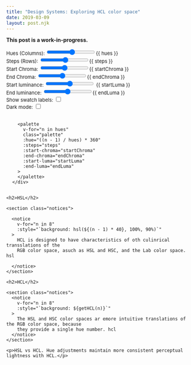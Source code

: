 ```yaml
---
title: "Design Systems: Exploring HCL color space"
date: 2019-03-09
layout: post.njk
---
```


<b>This post is a work-in-progress.</b>


<!-- However, their luminance variation does not match the way humans perceive color.
      Perceptually uniform color spaces outperform RFB in cases such as high noise environments. The
      Lab color space does correspond to the three channels of human perceptions, but it has poor
      hue constancy, especially in the blue range. hcl -->

<div
  id="app"
  :class="{'hide-labels': !showLabels}"
>


  <section class="app-controls">
    Hues (Columns): <input type="range" min="1" max="18" step="1" v-model.number="hues">{{ hues }}<br>
    Steps (Rows): <input type="range" min="1" max="20" step="1" v-model.number="steps">{{ steps }}<br>
    Start Chroma: <input type="range" min="1" max="150" v-model.number="startChroma">{{ startChroma }}<br>
    End Chroma: <input type="range" min="1" max="150" v-model.number="endChroma">{{ endChroma }}<br>
    Start luminance: <input type="range" min="1" max="150" v-model.number="startLuma"> {{ startLuma }} <br>
    End luminance: <input type="range" min="1" max="150" v-model.number="endLuma">{{ endLuma }}<br>
    <label class="checkbox-label">
      Show swatch labels: <input type="checkbox" v-model="showLabels" class="checkbox" /><br>
    </label>
    <label class="checkbox-label">
      Dark mode: <input type="checkbox" v-model="darkMode" class="checkbox" /><br>
    </label>
  </section>
  <br>

  <section>
    <div class="palettes">
      <palette
        class="palette"
        :steps="steps"
        :start-chroma="0"
        :end-chroma="0"
        :start-luma="startLuma"
        :end-luma="endLuma"
      >
      </palette>

      <palette
        v-for="n in hues"
        class="palette"
        :hue="((n - 1) / hues) * 360"
        :steps="steps"
        :start-chroma="startChroma"
        :end-chroma="endChroma"
        :start-luma="startLuma"
        :end-luma="endLuma"
      >
      </palette>
    </div>
  </section>

  <div>

    <h2>HSL</h2>

    <section class="notices">

      <notice
        v-for="n in 8"
        :style="`background: hsl(${(n - 1) * 40}, 100%, 90%)`"
      >
        HCL is designed to have characteristics of oth culinrical transslations of the
        RGB color space, asuch as HSL and HSC, and the Lab color space. hsl

      </notice>
    </section>

    <h2>HCL</h2>

    <section class="notices">
      <notice
        v-for="n in 8"
        :style="`background: ${getHCL(n)}`"
      >
        The HSL and HSC color spaces ar emore intuitive translations of the RGB color space, because
        they provide a single hue number. hcl
      </notice>
    </section>

    <p>HSL vs HCL. Hue adjustments maintain more consistent perceptual lightness with HCL.</p>
  </div>

</div>


<script type="text/x-template" id="tpl-swatch">
  <div
    class="swatch"
    :class="{
      'clipped': clipped,
      'not-compliant': !aaCompliant
    }"
    :style="`
      background: ${backgroundColor};
      color: ${color}
    `"
  >
    <div class="swatch-label">
      <div class="swatch-name">{{ name }}</div>
      <div class="swatch-hex">{{ backgroundColor }}</div>
      <div class="swatch-wcag" v-if="!aaCompliant">
        WCAG {{ Math.round(wcag * 100) / 100 }}
      </div>
    </div>
  </div>
</script>

<script type="text/x-template" id="tpl-palette">
  <div>
    <swatch
      v-for="step in steps"
      :h="hue"
      :c="startChroma + ((endChroma - startChroma)  * ((step - 1) / (steps - 1)))"
      :l="startLuma + ((endLuma - startLuma) * ((step - 1) / (steps - 1)))"
      :palette-size="steps"
    >
    </swatch>
  </div>
</script>


<script type="text/x-template" id="tpl-notice">
  <div class="notice">
    <slot />
  </div>
</script>


<script src="/js/vue.min.js"></script>
<script src="/js/chroma.min.js"></script>

<script>
Vue.component('notice', {
  template: '#tpl-notice',
});


Vue.component('swatch', {
  template: '#tpl-swatch',
  props: {
    h: { type: Number, required: true },
    c: { type: Number, required: true },
    l: { type: Number, required: true },
    paletteSize: { type: Number },
  },
  data() {
    return {
      chromaVal: null,
      clipped: false,
    };
  },
  computed: {
    color() {
      return (this.l < 50) ? '#ffffff' : '#000000';
    },
    backgroundColor() {
      let c = chroma.hcl(this.h, this.c, this.l);
      // this.superClipped = c._rgb._unclipped.some((val) => val > 500 || val < -500);
      this.clipped =  c.clipped();
      return c.hex();
    },
    name() {
      // 0 = red, 120 = green, blue = 240,
      let label;
      if (this.c === 0) {
        label = 'gray';
      } else if (this.h < 20) {
        label = 'pink';
      } else if (this.h < 40) {
        label = 'rose';
      } else if (this.h < 60) {
        label = 'red';
      } else if (this.h < 80) {
        label = 'orange';
      } else if (this.h < 100) {
        label = 'brown';
      } else if (this.h < 120) {
        label = 'olive';
      } else if (this.h < 140) {
        label =  'forest';
      } else if (this.h < 160) {
        label =  'green';
      } else if (this.h < 180) {
        label =  'teal';
      } else if (this.h < 200) {
        label =  'mint';
      } else if (this.h < 220) {
        label =  'turqouise';
      } else if (this.h < 240) {
        label =  'baby-blue';
      } else if (this.h < 260) {
        label =  'powder-blue';
      } else if (this.h < 280) {
        label =  'blue';
      } else if (this.h < 300) {
        label =  'cobalt';
      } else if (this.h < 320) {
        label =  'indigo';
      } else if (this.h < 340) {
        label =  'purple';
      } else if (this.h < 360) {
        label =  'plum';
      }


      label += `-${100 - Math.ceil(((this.l / 150) * 100) / 5) *  5}`;

      return label;
      // return this.backgroundColor;
    },
    wcag() {
        return chroma.contrast(this.color, this.backgroundColor);
    },
    aaCompliant() {
      return this.wcag >= 4.51;
    }

  },

});

Vue.component('palette', {
  template: '#tpl-palette',
  props: {
    steps: { type: Number, default: 10 },
    hue: { type: Number, default: 0 },
    startChroma: { type: Number, default: 60 },
    endChroma: { type: Number, default: 60 },
    startLuma: { type: Number, default: 20 },
    endLuma: { type: Number,  default: 120 },
  },
});

new Vue({
  el: '#app',
  data() {
    return {
      darkMode: false,
      showLabels: true,

      hues: 18,
      steps: 5,
      startChroma: 30,
      endChroma: 120,
      startLuma: 90,
      endLuma: 20,
    };
  },

  methods: {
    getHCL(n) {
      let c = chroma.hcl(((n - 1) * 40), 20, 90);
      return c;
    },
  },

  watch: {
    darkMode(val) {
      const body = document.querySelector('body');
      body.classList.toggle('dark-mode');
    }
  }
});
</script>

<link rel="stylesheet" href="/css/forms.css">

<style>
.app-controls {
  font-family: var(--monospace);
  font-size: 13px;
}

.palettes {
  display: flex;
  flex-wrap: wrap;
}

.palette {
  margin: 0 16px 16px 0;
}

.swatch {
  position: relative;
  width: 6rem;
  height: 2.5rem;
  padding: 8px;
  font-size: 11px;
  font-family: var(--monospace);
}

.swatch-name {
  font-weight: 600;
}

.hide-labels .swatch-label {
  display: none;
}

.not-compliant::after {
  position: absolute;
  content: 'AA';
  right: 8px;
  top: calc(50% - 5px);
  opacity: 0.85;
  padding: 0 2px;
  color: black;
  background: #fff;
  border-radius: 2px;
  text-decoration: line-through;
}

.notices {
  display: flex;
  flex-wrap: wrap;
  margin-bottom: 48px;
}

.notice {
  width: 18rem;
  color: black;
  font-size: 0.75rem;
  padding: 16px;
  margin: 0 16px 16px 0;
  border-radius: 4px;
}
</style>

